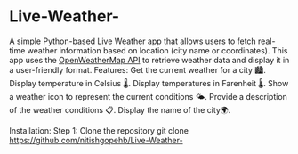 # Live-Weather-
A simple Python-based Live Weather app that allows users to fetch real-time weather information based on location (city name or coordinates).
This app uses the [OpenWeatherMap API](https://openweathermap.org/api) to retrieve weather data and display it in a user-friendly format.
Features:
Get the current weather for a city 🏙️.
Display temperature in Celsius 🌡️.
Display temperatures in Farenheit 🌡️. 
Show a weather icon to represent the current conditions 🌤️.
Provide a description of the weather conditions 📋.
Display the name of the city🌍.

Installation:
Step 1: Clone the repository
git clone https://github.com/nitishgopehb/Live-Weather-
